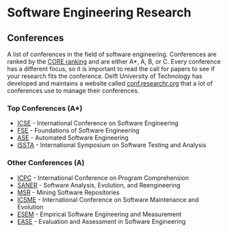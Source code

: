 # Software Engineering Research

## Conferences

A list of conferences in the field of software engineering. Conferences are
ranked by the [CORE ranking](http://portal.core.edu.au/conf-ranks/) and are
either A*, A, B, or C. Every conference has a different focus, so it is
important to read the call for papers to see if your research fits the
conference. Delft University of Technology has developed and maintains a website
called [conf.researchr.org](https://conf.researchr.org/) that a lot of conferences
use to manage their conferences.

### Top Conferences (A*)

- [ICSE](http://www.icse-conferences.org/) - International Conference on Software Engineering
- [FSE](https://www.esec-fse.org/index) - Foundations of Software Engineering
- [ASE](https://ase-conferences.org/) - Automated Software Engineering
- [ISSTA](https://www.issta.org/) - International Symposium on Software Testing and Analysis

### Other Conferences (A)

- [ICPC](https://conf.researchr.org/home/icpc-2021) - International Conference on Program Comprehension
- [SANER](https://saner2021.shidler.hawaii.edu/) - Software Analysis, Evolution, and Reengineering
- [MSR](https://conf.researchr.org/home/msr-2021) - Mining Software Repositories
- [ICSME](https://icsme2021.github.io/) - International Conference on Software Maintenance and Evolution
- [ESEM](https://esem-conferences.org/2021/) - Empirical Software Engineering and Measurement
- [EASE](https://ease2021.org/) - Evaluation and Assessment in Software Engineering